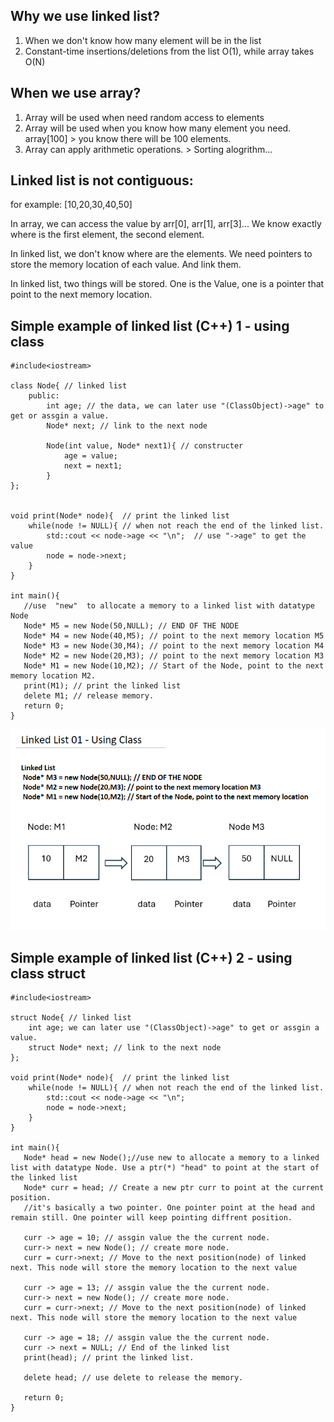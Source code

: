 ## Why we use linked list?
  1. When we don't know how many element will be in the list
  2. Constant-time insertions/deletions from the list O(1), while array takes O(N)
     
## When we use array?
  1. Array will be used when need random access to elements
  2. Array will be used when you know how many element you need.  array[100] > you know there will be 100 elements.
  3. Array can apply arithmetic operations. > Sorting alogrithm...

## Linked list is not contiguous:
  for example: [10,20,30,40,50]
  
  In array, we can access the value by arr[0], arr[1], arr[3]...  We know exactly where is the first element, the second element.
  
  In linked list, we don't know where are the elements. We need pointers to store the memory location of each value. And link them.
  
  In linked list, two things will be stored. One is the Value, one is a pointer that point to the next memory location.


## Simple example of linked list (C++) 1 - using class
```
#include<iostream>

class Node{ // linked list
    public:
        int age; // the data, we can later use "(ClassObject)->age" to get or assgin a value.
        Node* next; // link to the next node
        
        Node(int value, Node* next1){ // constructer
            age = value;
            next = next1;
        }
};


void print(Node* node){  // print the linked list
    while(node != NULL){ // when not reach the end of the linked list.
        std::cout << node->age << "\n";  // use "->age" to get the value
        node = node->next;
    }
}

int main(){
   //use  "new"  to allocate a memory to a linked list with datatype Node
   Node* M5 = new Node(50,NULL); // END OF THE NODE
   Node* M4 = new Node(40,M5); // point to the next memory location M5
   Node* M3 = new Node(30,M4); // point to the next memory location M4
   Node* M2 = new Node(20,M3); // point to the next memory location M3
   Node* M1 = new Node(10,M2); // Start of the Node, point to the next memory location M2.
   print(M1); // print the linked list
   delete M1; // release memory.
   return 0;
}
```
<img src="https://github.com/Kuroko201/DSA-note/blob/main/Linked_List/pic/linked_List%20-%2001.png?raw=true" width="600px">

## Simple example of linked list (C++) 2 - using class struct
```
#include<iostream>

struct Node{ // linked list
    int age; we can later use "(ClassObject)->age" to get or assgin a value.
    struct Node* next; // link to the next node
};

void print(Node* node){  // print the linked list
    while(node != NULL){ // when not reach the end of the linked list.
        std::cout << node->age << "\n";
        node = node->next;
    }
}

int main(){
   Node* head = new Node();//use new to allocate a memory to a linked list with datatype Node. Use a ptr(*) "head" to point at the start of the linked list
   Node* curr = head; // Create a new ptr curr to point at the current position. 
   //it's basically a two pointer. One pointer point at the head and remain still. One pointer will keep pointing diffrent position.
   
   curr -> age = 10; // assgin value the the current node.
   curr-> next = new Node(); // create more node.
   curr = curr->next; // Move to the next position(node) of linked next. This node will store the memory location to the next value
   
   curr -> age = 13; // assgin value the the current node.
   curr-> next = new Node(); // create more node.
   curr = curr->next; // Move to the next position(node) of linked next. This node will store the memory location to the next value
   
   curr -> age = 18; // assgin value the the current node.
   curr -> next = NULL; // End of the linked list
   print(head); // print the linked list.
   
   delete head; // use delete to release the memory.

   return 0;
}
```


